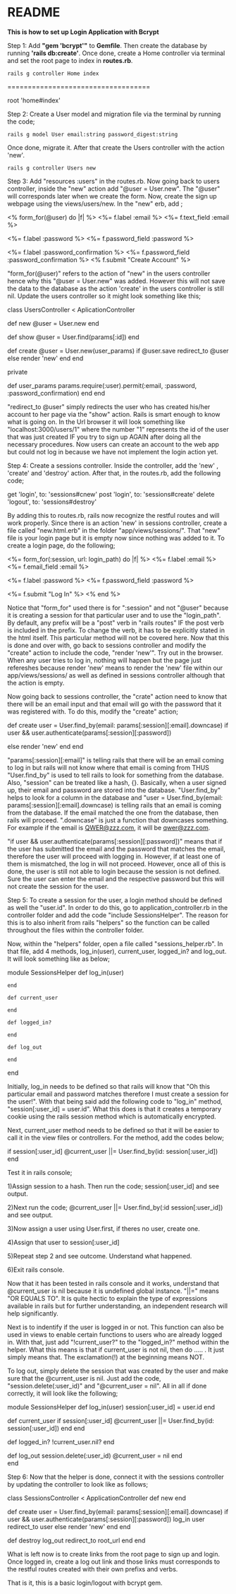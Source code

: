 # README

<strong>This is how to set up Login Application with Bcrypt</strong>

Step 1: Add <strong>"gem 'bcrypt'"</strong> to <strong>Gemfile</strong>. Then create the database by running <strong>'rails db:create'</strong>. Once done, create a Home controller via terminal and set the root page to index in <strong>routes.rb</strong>.

    rails g controller Home index

===================================

  root 'home#index'

Step 2: Create a User model and migration file via the terminal by running the code; 

    rails g model User email:string password_digest:string 

Once done, migrate it. After that create the Users controller with the action 'new'.

    rails g controller Users new

Step 3: Add "resources :users" in the routes.rb. Now going back to users controller, inside the "new" action add "@user = User.new". The "@user" will corresponds later when we create the form. Now, create the sign up webpage using the views/users/new. In the "new" erb, add ;


<% form_for(@user) do |f| %>
<%= f.label :email %>
<%= f.text_field :email %>

<%= f.label :password %>
<%= f.password_field :password %>

<%= f.label :password_confirmation %>
<%= f.password_field :password_confirmation %>
<% f.submit "Create Account" %>


"form_for(@user)" refers to the action of "new" in the users controller hence why this "@user = User.new" was added. However this will not save the data to the database as the action 'create' in the users controller is still nil. Update the users controller so it might look something like this;


class UsersController < AplicationController

  def new
    @user = User.new
  end

  def show
    @user = User.find(params[:id])
  end

  def create
    @user = User.new(user_params)
    if @user.save
      redirect_to @user
    else
      render 'new'
    end
  end


  private

  def user_params
    params.require(:user).permit(:email, :password, :password_confirmation)
  end
end

"redirect_to @user" simply redirects the user who has created his/her account to her page via the "show" action. Rails is smart enough to know what is going on. In the Url browser it will look something like "localhost:3000/users/1" where the number "1" represents the id of the user that was just created IF you try to sign up AGAIN after doing all the necessary procedures. Now users can create an account to the web app but could not log in because we have not implement the login action yet.

Step 4: Create a sessions controller. Inside the controller, add the 'new' , 'create' and 'destroy' action. After that, in the routes.rb, add the following code;


  get 'login', to: 'sessions#cnew'
  post 'login', to: 'sessions#create'
  delete 'logout', to: 'sessions#destroy'


By adding this to routes.rb, rails now recognize the restful routes and will work properly. Since there is an action 'new' in sessions controller, create a file called "new.html.erb" in the folder "app/views/sessions/". That "new" file is your login page but it is empty now since nothing was added to it. To create a login page, do the following;


<%= form_for(:session, url: login_path) do |f| %>
<%= f.label :email %>
<%= f.email_field :email %>

<%= f.label :password %>
<%= f.password_field :password %>

<%= f.submit "Log In" %>
<% end %>


Notice that "form_for" used there is for ":session" and not "@user" because it is creating a session for that particular user and to use the "login_path". By default, any prefix will be a "post" verb in "rails routes" IF the post verb is included in the prefix. To change the verb, it has to be explicitly stated in the html itself. This particular method will not be covered here. Now that this is done and over with, go back to sessions controller and modify the "create" action to include the code, "render 'new'". Try out in the browser. When any user tries to log in, nothing will happen but the page just refereshes because render 'new' means to render the 'new' file within our app/views/sessions/ as well as defined in sessions controller although that the action is empty.

Now going back to sessions controller, the "crate" action need to know that there will be an email input and that email will go with the password that it was registered with. To do this, modify the "create" action;


def create
  user = User.find_by(email: params[:session][:email].downcase)
  if user && user.authenticate(params[:session][:password])

  else
    render 'new'
  end
end


"params[:session][:email]" is telling rails that there will be an email coming to log in but rails will not know where that email is coming from THUS "User.find_by" is used to tell rails to look for something from the database. Also, "session" can be treated like a hash, {}. Basically, when a user signed up, their email and password are stored into the database. "User.find_by" helps to look for a column in the database and "user = User.find_by(email: params[:session][:email].downcase) is telling rails that an email is coming from the database. If the email matched the one from the database, then rails will proceed. ".downcase" is just a function that downcases something. For example if the email is QWER@zzz.com, it will be qwer@zzz.com.

"if user && user.authenticate(params[:session][:password])" means that if the user has submitted the email and the password that matches the email, therefore the user will proceed with logging in. However, if at least one of them is mismatched, the log in will not proceed. However, once all of this is done, the user is still not able to login because the session is not defined. Sure the user can enter the email and the respective password but this will not create the session for the user.

Step 5: To create a session for the user, a login method should be defined as well the "user.id". In order to do this, go to application_controller.rb in the controller folder and add the code "include SessionsHelper". The reason for this is to also inherit from rails "helpers" so the function can be called throughout the files within the controller folder.

Now, within the "helpers" folder, open a file called "sessions_helper.rb". In that file, add 4 methods, log_in(user), current_user, logged_in? and log_out. It will look something like as below;


  module SessionsHelper
    def log_in(user)

    end

    def current_user

    end

    def logged_in?

    end

    def log_out

    end    
  end


Initially, log_in needs to be defined so that rails will know that "Oh this particular email and password matches therefore I must create a session for the user!". With that being said add the following code to "log_in" method,
"session[:user_id] = user.id". What this does is that it creates a temporary cookie using the rails session method which is automatically encrypted.

Next, current_user method needs to be defined so that it will be easier to call it in the view files or controllers. For the method, add the codes below;


if session[:user_id]
  @current_user ||= User.find_by(id: session[:user_id])
end


Test it in rails console;

1)Assign session to a hash. Then run the code; session[:user_id] and see output.

2)Next run the code; @current_user ||= User.find_by(:id session[:user_id]) and see output.

3)Now assign a user using User.first, if theres no user, create one.

4)Assign that user to session[:user_id]

5)Repeat step 2 and see outcome. Understand what happened.

6)Exit rails console.


Now that it has been tested in rails console and it works, understand that @current_user is nil because it is undefined global instance. "||=" means "OR EQUALS TO". It is quite hectic to explain the type of expressions available in rails but for further understanding, an independent research will help significantly.

Next is to indentify if the user is logged in or not. This function can also be used in views to enable certain functions to users who are already logged in. With that, just add "!current_user?" to the "logged_in?" method within the helper. What this means is that if current_user is not nil, then do ..... . It just simply means that. The exclamation(!) at the beginning means NOT.

To log out, simply delete the session that was created by the user and make sure that the @current_user is nil. Just add the code, "session.delete(:user_id)" and "@current_user = nil". All in all if done correctly, it will look like the following;


module SessionsHelper
  def log_in(user)
    session[:user_id] = user.id
  end

  def current_user
    if session[:user_id]
      @current_user ||= User.find_by(id: session[:user_id])
    end
  end

  def logged_in?
    !current_user.nil?
  end

  def log_out
    session.delete(:user_id)
    @current_user = nil
  end    
end


Step 6: Now that the helper is done, connect it with the sessions controller by updating the controller to look like as follows;


class SessionsController < ApplicationController
  def new
  end

  def create
    user = User.find_by(email: params[:session][:email].downcase)
    if user && user.authenticate(params[:session][:password])
      log_in user
      redirect_to user
    else
      render 'new'
    end
  end

  def destroy
    log_out
    redirect_to root_url
  end
end


What is left now is to create links from the root page to sign up and login. Once logged in, create a log out link and those links must corresponds to the restful routes created with their own prefixs and verbs.

That is it, this is a basic login/logout with bcrypt gem.